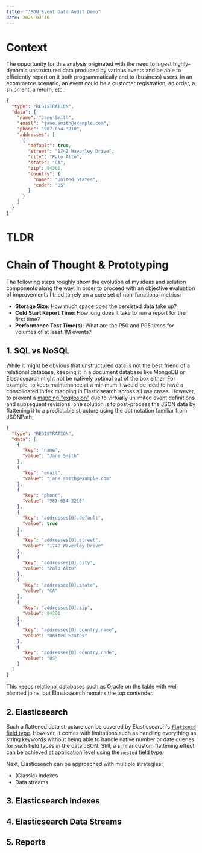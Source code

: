 ```yaml
---
title: "JSON Event Data Audit Demo"
date: 2025-03-16
---
```


# Context

The opportunity for this analysis originated with the need to ingest highly-dynamic unstructured data produced by
various events and be able to efficiently report on it both programmatically and to (business) users. In an ecommerce
scenario, an event could be a customer registration, an order, a shipment, a return, etc.:

```json
{
  "type": "REGISTRATION",
  "data": {
    "name": "Jane Smith",
    "email": "jane.smith@example.com",
    "phone": "987-654-3210",
    "addresses": [
      {
        "default": true,
        "street": "1742 Waverley Drive",
        "city": "Palo Alto",
        "state": "CA",
        "zip": 94301,
        "country": {
          "name": "United States",
          "code": "US"
        }
      }
    ]
  }
}
```

# TLDR

# Chain of Thought & Prototyping

The following steps roughly show the evolution of my ideas and solution components along the way. In order to proceed
with an objective evaluation of improvements I tried to rely on a core set of non-functional metrics:

- **Storage Size**: How much space does the persisted data take up?
- **Cold Start Report Time**: How long does it take to run a report for the first time?
- **Performance Test Time(s)**: What are the P50 and P95 times for volumes of at least 1M events?

## 1. SQL vs NoSQL

While it might be obvious that unstructured data is not the best friend of a relational database, keeping it in a
document database like MongoDB or Elasticsearch might not be natively optimal out of the box either. For example, to
keep maintenance at a minimum it would be ideal to have a consolidated index mapping in Elasticsearch across all use
cases. However, to prevent
a [mapping "explosion"](https://www.elastic.co/guide/en/elasticsearch/reference/current/mapping-explosion.html) due to
virtually unlimited event definitions and subsequent revisions, one solution is to post-process the JSON data by
flattening it to a predictable structure using the dot notation familiar from JSONPath:

```json
{
  "type": "REGISTRATION",
  "data": [
    {
      "key": "name",
      "value": "Jane Smith"
    },
    {
      "key": "email",
      "value": "jane.smith@example.com"
    },
    {
      "key": "phone",
      "value": "987-654-3210"
    },
    {
      "key": "addresses[0].default",
      "value": true
    },
    {
      "key": "addresses[0].street",
      "value": "1742 Waverley Drive"
    },
    {
      "key": "addresses[0].city",
      "value": "Palo Alto"
    },
    {
      "key": "addresses[0].state",
      "value": "CA"
    },
    {
      "key": "addresses[0].zip",
      "value": 94301
    },
    {
      "key": "addresses[0].country.name",
      "value": "United States"
    },
    {
      "key": "addresses[0].country.code",
      "value": "US"
    }
  ]
}
```

This keeps relational databases such as Oracle on the table with well planned joins, but Elasticsearch remains the
top contender.

## 2. Elasticsearch

Such a flattened data structure can be covered by
Elasticsearch's
[`flattened` field type](https://www.elastic.co/guide/en/elasticsearch/reference/current/flattened.html).
However, it comes with limitations such as handling everything as string keywords without being able to handle native
number or date queries for such field types in the data JSON. Still, a similar custom flattening effect can be
achieved at application level using the
[`nested` field type](https://www.elastic.co/guide/en/elasticsearch/reference/current/nested.html).

Next, Elasticseach can be approached with multiple strategies:

- (Classic) Indexes
- Data streams

## 3. Elasticsearch Indexes



## 4. Elasticsearch Data Streams

## 5. Reports

